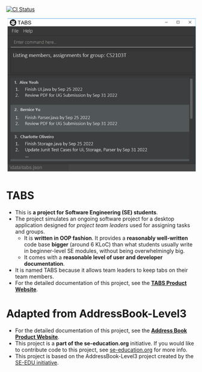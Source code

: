 [![CI Status](https://github.com/se-edu/addressbook-level3/workflows/Java%20CI/badge.svg)](https://github.com/se-edu/addressbook-level3/actions)

![Ui](docs/images/Ui.png)

# TABS
* This is **a project for Software Engineering (SE) students**.<br>
* The project simulates an ongoing software project for a desktop application designed for *project team leaders* used for assigning tasks and groups.
  * It is **written in OOP fashion**. It provides a **reasonably well-written** code base **bigger** (around 6 KLoC) than what students usually write in beginner-level SE modules, without being overwhelmingly big.
  * It comes with a **reasonable level of user and developer documentation**.
* It is named TABS because it allows team leaders to keep tabs on their team members.
* For the detailed documentation of this project, see the **[TABS Product Website](https://ay2223s1-cs2103t-w10-1.github.io/tp/)**. 
# Adapted from AddressBook-Level3
* For the detailed documentation of this project, see the **[Address Book Product Website](https://se-education.org/addressbook-level3)**.
* This project is a **part of the se-education.org** initiative. If you would like to contribute code to this project, see [se-education.org](https://se-education.org#https://se-education.org/#contributing) for more info.
* This project is based on the AddressBook-Level3 project created by the [SE-EDU initiative](https://se-education.org).
